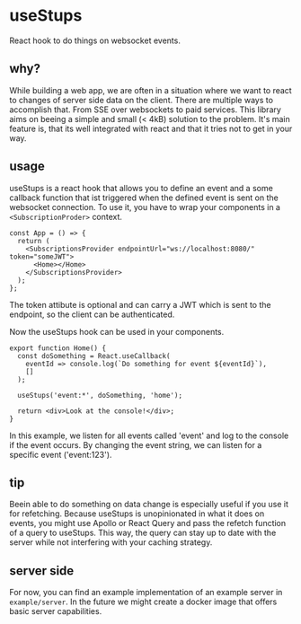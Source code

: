 # useStups

React hook to do things on websocket events.

## why?

While building a web app, we are often in a situation where we want to react to changes of server side data on the client. There are multiple ways to accomplish that. From SSE over websockets to paid services. This library aims on beeing a simple and small (< 4kB) solution to the problem. It's main feature is, that its well integrated with react and that it tries not to get in your way.

## usage

useStups is a react hook that allows you to define an event and a some callback function that ist triggered when the defined event is sent on the websocket connection. To use it, you have to wrap your components in a `<SubscriptionProder>` context.

```
const App = () => {
  return (
    <SubscriptionsProvider endpointUrl="ws://localhost:8080/" token="someJWT">
      <Home></Home>
    </SubscriptionsProvider>
  );
};
```

The token attibute is optional and can carry a JWT which is sent to the endpoint, so the client can be authenticated.

Now the useStups hook can be used in your components.

```
export function Home() {
  const doSomething = React.useCallback(
    eventId => console.log(`Do something for event ${eventId}`),
    []
  );

  useStups('event:*', doSomething, 'home');

  return <div>Look at the console!</div>;
}
```

In this example, we listen for all events called 'event' and log to the console if the event occurs.
By changing the event string, we can listen for a specific event ('event:123').

## tip

Beein able to do something on data change is especially useful if you use it for refetching. Because useStups is unopinionated in what it does on events, you might use Apollo or React Query and pass the refetch function of a query to useStups. This way, the query can stay up to date with the server while not interfering with your caching strategy.

## server side

For now, you can find an example implementation of an example server in `example/server`. In the future we might create a docker image that offers basic server capabilities.
